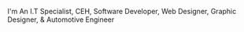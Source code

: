 I'm An I.T Specialist, CEH, Software Developer, Web Designer, Graphic Designer, & Automotive Engineer
<!---
dy9mite/dy9mite is a ✨ special ✨ repository because its `README.md` (this file) appears on your GitHub profile.
You can click the Preview link to take a look at your changes.
--->
